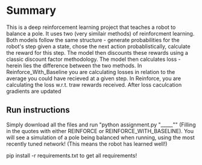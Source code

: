 # Summary #

This is a deep reinforcement learning project that teaches a robot to balance a pole. It uses two (very similair methods) of reinforcment learning. Both models follow the same structure - generate probabilities for the robot's step given a state, chose the next action probablistically, calculate the reward for this step. The model then discounts these rewards using a classic discount factor methodology. The model then calculates loss - herein lies the difference between the two methods. In Reinforce_With_Baseline you are calculating losses in relation to the average you could have recieved at a given step. In Reinforce, you are calculating the loss w.r.t. traw rewards received. After loss caculcation gradients are updated

## Run instructions ##
Simply download all the files and run "python assignment.py "_____"" (Filling in the quotes with either REINFORCE or REINFORCE_WITH_BASELINE). You will see a simulation of a pole being balanced when running, using the most recently tuned network! (This means the robot has learned well!)

pip install -r requirements.txt to get all requirements!
